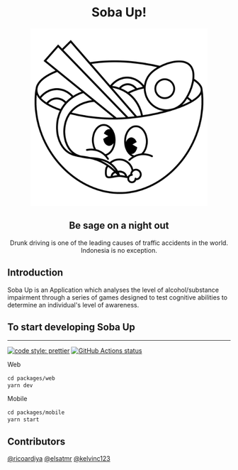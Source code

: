 <h1 align="center">Soba Up!</h1>

<div align="center">
  <img src="docs/images/soba-up.png" alt="Tech Interview Handbook" width="400" />
  <h2>Be sage on a night out</h2>
  <p>Drunk driving is one of the leading causes of traffic accidents in the world. Indonesia is no exception.</p>
  
</div>

## Introduction

Soba Up is an Application which analyses the level of alcohol/substance impairment through a series of games designed to test cognitive abilities to determine an individual's level of awareness.

## To start developing Soba Up

<hr />

[![code style: prettier](https://img.shields.io/badge/code_style-prettier-ff69b4.svg?style=flat-square)](https://github.com/prettier/prettier)
<a href="https://github.com/ricoardiya/soba-up/actions/workflows/web-ci.yml"><img src="https://github.com/ricoardiya/soba-up/actions/workflows/web-ci.yml/badge.svg" alt="GitHub Actions status"></a>

Web

```shell
cd packages/web
yarn dev
```

Mobile

```shell
cd packages/mobile
yarn start
```

## Contributors

[@ricoardiya](https://github.com/ricoardiya)
[@elsatmr](https://github.com/elsatmr)
[@kelvinc123](https://github.com/kelvinc123)
